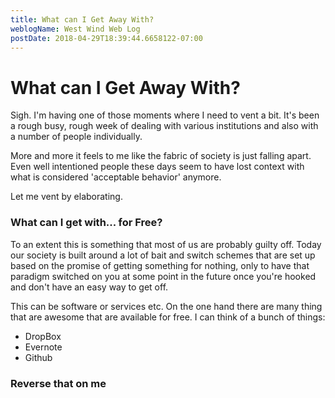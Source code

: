 ```yaml
---
title: What can I Get Away With?
weblogName: West Wind Web Log
postDate: 2018-04-29T18:39:44.6658122-07:00
---
```

# What can I Get Away With?

Sigh. I'm having one of those moments where I need to vent a bit. It's been a rough busy, rough week of dealing with various institutions and also with a number of people individually.

More and more it feels to me like the fabric of society is just falling apart. Even well intentioned people these days seem to have lost context with what is considered 'acceptable behavior' anymore.

Let me vent by elaborating.

### What can I get with... for Free?
To an extent this is something that most of us are probably guilty off. Today our society is built around a lot of bait and switch schemes that are set up based on the promise of getting something for nothing, only to have that paradigm switched on you at some point in the future once you're hooked and don't have an easy way to get off.

This can be software or services etc. On the one hand there are many thing that are awesome that are available for free. I can think of a bunch of things:

* DropBox 
* Evernote
* Github

### Reverse that on me
